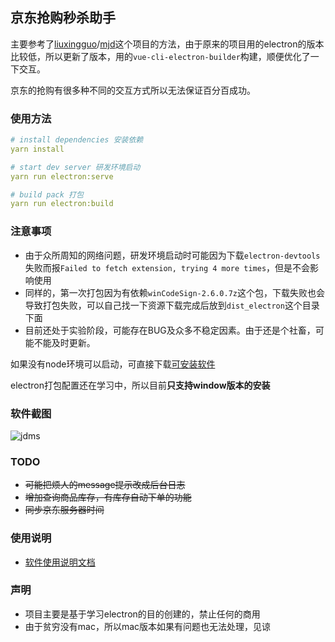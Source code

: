 ## 京东抢购秒杀助手

主要参考了[liuxingguo](https://github.com/liuxingguo)/[mjd](https://github.com/liuxingguo/mjd)这个项目的方法，由于原来的项目用的electron的版本比较低，所以更新了版本，用的`vue-cli-electron-builder`构建，顺便优化了一下交互。

京东的抢购有很多种不同的交互方式所以无法保证百分百成功。

### 使用方法

```yaml
# install dependencies 安装依赖
yarn install

# start dev server 研发环境启动
yarn run electron:serve

# build pack 打包
yarn run electron:build
```

### 注意事项

* 由于众所周知的网络问题，研发环境启动时可能因为下载`electron-devtools`失败而报`Failed to fetch extension, trying 4 more times`，但是不会影响使用
* 同样的，第一次打包因为有依赖`winCodeSign-2.6.0.7z`这个包，下载失败也会导致打包失败，可以自己找一下资源下载完成后放到`dist_electron`这个目录下面
* 目前还处于实验阶段，可能存在BUG及众多不稳定因素。由于还是个社畜，可能不能及时更新。

如果没有node环境可以启动，可直接下载[可安装软件](https://github.com/Yx1aoq1/jdms/releases/tag/0.1.0)

electron打包配置还在学习中，所以目前**只支持window版本的安装**

### 软件截图

![jdms](https://github.com/Yx1aoq1/jdms/blob/master/img/jdms.gif)

### TODO

* ~~可能把烦人的message提示改成后台日志~~
* ~~增加查询商品库存，有库存自动下单的功能~~
* ~~同步京东服务器时间~~

### 使用说明

* [软件使用说明文档](https://github.com/Yx1aoq1/jdms/blob/master/doc/%E4%BD%BF%E7%94%A8%E8%AF%B4%E6%98%8E.md)

### 声明

* 项目主要是基于学习electron的目的创建的，禁止任何的商用
* 由于贫穷没有mac，所以mac版本如果有问题也无法处理，见谅

